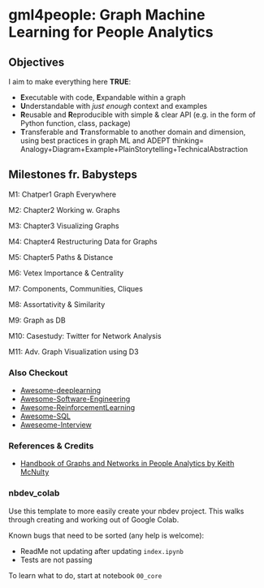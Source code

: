 # gml4people: Graph Machine Learning for People Analytics

## Objectives
I aim to make everything here **TRUE**:
- **E**xecutable with code, **E**xpandable within a graph
- **U**nderstandable with *just enough* context and examples
- **R**eusable and **R**eproducible with simple & clear API (e.g. in the form of Python function, class, package)
- **T**ransferable and **T**ransformable to another domain and dimension, using best practices in graph ML and  ADEPT thinking= Analogy+Diagram+Example+PlainStorytelling+TechnicalAbstraction

## Milestones fr. Babysteps
M1: Chatper1 Graph Everywhere

M2: Chapter2 Working w. Graphs

M3: Chapter3 Visualizing Graphs

M4: Chapter4 Restructuring Data for Graphs

M5: Chapter5 Paths & Distance

M6: Vetex Importance & Centrality

M7: Components, Communities, Cliques

M8: Assortativity & Similarity

M9: Graph as DB

M10: Casestudy: Twitter for Network Analysis

M11: Adv. Graph Visualization using D3

### Also Checkout
- [Awesome-deeplearning](https://github.com/wjlgatech/awesome-deeplearning)
- [Awesome-Software-Engineering](https://github.com/wjlgatech/awesome-software-engineering)
- [Awesome-ReinforcementLearning](https://github.com/wjlgatech/awesome-reinforcementLearning)
- [Awesome-SQL](https://github.com/wjlgatech/awesome-sql)
- [Aweseome-Interview](https://github.com/wjlgatech/awesome-interview)


### References & Credits
- [Handbook of Graphs and Networks in People Analytics by Keith McNulty](https://ona-book.org/)


### nbdev_colab

Use this template to more easily create your nbdev project. This walks through creating and working out of Google Colab.

Known bugs that need to be sorted (any help is welcome):

* ReadMe not updating after updating `index.ipynb`
* Tests are not passing

To learn what to do, start at notebook `00_core`
